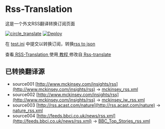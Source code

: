 # Rss-Translation

这是一个外文RSS翻译转换订阅页面 

[![circle_translate](https://github.com/qmxz/Rss-Translation/actions/workflows/circle_translate.yml/badge.svg)](https://github.com/qmxz/Rss-Translation/actions/workflows/circle_translate.yml)
[![Deploy](https://github.com/qmxz/Rss-Translation/actions/workflows/jekyll-gh-pages.yml/badge.svg)](https://github.com/qmxz/Rss-Translation/actions/workflows/jekyll-gh-pages.yml)

在 [test.ini](https://github.com/qmxz/Rss-Translation/blob/main/test.ini) 中提交以转换订阅，转换[rss to json](https://rss2json.com/)

查看[ RSS-Translation ](https://qmxz.github.io/RSS-Translation)使用[ 教程 ](https://www.qmxz.net/tutorial/644)修改自[ Rss-translate ](https://github.com/rcy1314/Rss-Translation/)

## 已转换翻译源

 - source001 [http://www.mckinsey.com/insights/rss](http://www.mckinsey.com/insights/rss) -> [mckinsey_rss.xml](rss/mckinsey_rss.xml)
 - source002 [http://www.mckinsey.com/insights/rss](http://www.mckinsey.com/insights/rss) -> [mckinsey_iw_rss.xml](rss/mckinsey_iw_rss.xml)
 - source003 [http://rss.acast.com/nature](http://rss.acast.com/nature) -> [nature_rss.xml](rss/nature_rss.xml)
 - source004 [http://feeds.bbci.co.uk/news/rss.xml](http://feeds.bbci.co.uk/news/rss.xml) -> [BBC_Top_Stories_rss.xml](rss/BBC_Top_Stories_rss.xml)
